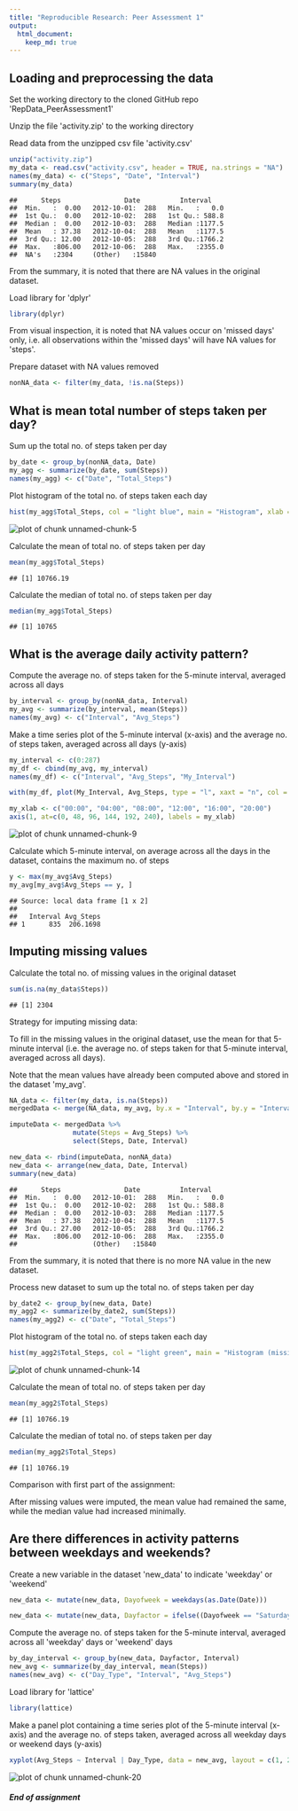 ```yaml
---
title: "Reproducible Research: Peer Assessment 1"
output: 
  html_document:
    keep_md: true
---
```



## Loading and preprocessing the data

Set the working directory to the cloned GitHub repo 'RepData_PeerAssessment1'

Unzip the file 'activity.zip' to the working directory

Read data from the unzipped csv file 'activity.csv'



```r
unzip("activity.zip")
my_data <- read.csv("activity.csv", header = TRUE, na.strings = "NA")
names(my_data) <- c("Steps", "Date", "Interval")
summary(my_data)
```

```
##      Steps                Date          Interval     
##  Min.   :  0.00   2012-10-01:  288   Min.   :   0.0  
##  1st Qu.:  0.00   2012-10-02:  288   1st Qu.: 588.8  
##  Median :  0.00   2012-10-03:  288   Median :1177.5  
##  Mean   : 37.38   2012-10-04:  288   Mean   :1177.5  
##  3rd Qu.: 12.00   2012-10-05:  288   3rd Qu.:1766.2  
##  Max.   :806.00   2012-10-06:  288   Max.   :2355.0  
##  NA's   :2304     (Other)   :15840
```


From the summary, it is noted that there are NA values in the original dataset.

Load library for 'dplyr'



```r
library(dplyr)
```


From visual inspection, it is noted that NA values occur on 'missed days' only, i.e. all observations within the 'missed days' will have NA values for 'steps'.

Prepare dataset with NA values removed



```r
nonNA_data <- filter(my_data, !is.na(Steps))
```



## What is mean total number of steps taken per day?

Sum up the total no. of steps taken per day



```r
by_date <- group_by(nonNA_data, Date)
my_agg <- summarize(by_date, sum(Steps))
names(my_agg) <- c("Date", "Total_Steps")
```


Plot histogram of the total no. of steps taken each day



```r
hist(my_agg$Total_Steps, col = "light blue", main = "Histogram", xlab = "Total no. of steps taken each day")
```

![plot of chunk unnamed-chunk-5](figure/unnamed-chunk-5-1.png) 


Calculate the mean of total no. of steps taken per day



```r
mean(my_agg$Total_Steps)
```

```
## [1] 10766.19
```


Calculate the median of total no. of steps taken per day



```r
median(my_agg$Total_Steps)
```

```
## [1] 10765
```



## What is the average daily activity pattern?

Compute the average no. of steps taken for the 5-minute interval, averaged across all days



```r
by_interval <- group_by(nonNA_data, Interval)
my_avg <- summarize(by_interval, mean(Steps))
names(my_avg) <- c("Interval", "Avg_Steps")
```


Make a time series plot of the 5-minute interval (x-axis) and the average no. of steps taken, averaged across all days (y-axis)



```r
my_interval <- c(0:287)
my_df <- cbind(my_avg, my_interval)
names(my_df) <- c("Interval", "Avg_Steps", "My_Interval")

with(my_df, plot(My_Interval, Avg_Steps, type = "l", xaxt = "n", col = "brown", main = "Time series plot", xlab = "5-minute Interval", ylab = "Average no. of steps taken, across all days"))

my_xlab <- c("00:00", "04:00", "08:00", "12:00", "16:00", "20:00")
axis(1, at=c(0, 48, 96, 144, 192, 240), labels = my_xlab)
```

![plot of chunk unnamed-chunk-9](figure/unnamed-chunk-9-1.png) 


Calculate which 5-minute interval, on average across all the days in the dataset, contains the maximum no. of steps



```r
y <- max(my_avg$Avg_Steps)
my_avg[my_avg$Avg_Steps == y, ]
```

```
## Source: local data frame [1 x 2]
## 
##   Interval Avg_Steps
## 1      835  206.1698
```



## Imputing missing values

Calculate the total no. of missing values in the original dataset



```r
sum(is.na(my_data$Steps))
```

```
## [1] 2304
```


Strategy for imputing missing data:

To fill in the missing values in the original dataset, use the mean for that 5-minute interval (i.e. the average no. of steps taken for that 5-minute interval, averaged across all days).  

Note that the mean values have already been computed above and stored in the dataset 'my_avg'.



```r
NA_data <- filter(my_data, is.na(Steps))
mergedData <- merge(NA_data, my_avg, by.x = "Interval", by.y = "Interval")

imputeData <- mergedData %>%
                mutate(Steps = Avg_Steps) %>%
                select(Steps, Date, Interval)

new_data <- rbind(imputeData, nonNA_data)
new_data <- arrange(new_data, Date, Interval)
summary(new_data)
```

```
##      Steps                Date          Interval     
##  Min.   :  0.00   2012-10-01:  288   Min.   :   0.0  
##  1st Qu.:  0.00   2012-10-02:  288   1st Qu.: 588.8  
##  Median :  0.00   2012-10-03:  288   Median :1177.5  
##  Mean   : 37.38   2012-10-04:  288   Mean   :1177.5  
##  3rd Qu.: 27.00   2012-10-05:  288   3rd Qu.:1766.2  
##  Max.   :806.00   2012-10-06:  288   Max.   :2355.0  
##                   (Other)   :15840
```


From the summary, it is noted that there is no more NA value in the new dataset. 

Process new dataset to sum up the total no. of steps taken per day



```r
by_date2 <- group_by(new_data, Date)
my_agg2 <- summarize(by_date2, sum(Steps))
names(my_agg2) <- c("Date", "Total_Steps")
```


Plot histogram of the total no. of steps taken each day



```r
hist(my_agg2$Total_Steps, col = "light green", main = "Histogram (missing values imputed)", xlab = "Total no. of steps taken each day")
```

![plot of chunk unnamed-chunk-14](figure/unnamed-chunk-14-1.png) 


Calculate the mean of total no. of steps taken per day



```r
mean(my_agg2$Total_Steps)
```

```
## [1] 10766.19
```


Calculate the median of total no. of steps taken per day



```r
median(my_agg2$Total_Steps)
```

```
## [1] 10766.19
```


Comparison with first part of the assignment:

After missing values were imputed, the mean value had remained the same, while the median value had increased minimally. 



## Are there differences in activity patterns between weekdays and weekends?

Create a new variable in the dataset 'new_data' to indicate 'weekday' or 'weekend'



```r
new_data <- mutate(new_data, Dayofweek = weekdays(as.Date(Date)))

new_data <- mutate(new_data, Dayfactor = ifelse((Dayofweek == "Saturday")|(Dayofweek == "Sunday"), "weekend", "weekday"))
```


Compute the average no. of steps taken for the 5-minute interval, averaged across all 'weekday' days or 'weekend' days



```r
by_day_interval <- group_by(new_data, Dayfactor, Interval)
new_avg <- summarize(by_day_interval, mean(Steps))
names(new_avg) <- c("Day_Type", "Interval", "Avg_Steps")
```


Load library for 'lattice'



```r
library(lattice)
```


Make a panel plot containing a time series plot of the 5-minute interval (x-axis) and the average no. of steps taken, averaged across all weekday days or weekend days (y-axis)



```r
xyplot(Avg_Steps ~ Interval | Day_Type, data = new_avg, layout = c(1, 2), type = "l", main = "Time series plot", xlab = "Interval", ylab = "Number of steps")
```

![plot of chunk unnamed-chunk-20](figure/unnamed-chunk-20-1.png) 



##### End of assignment
